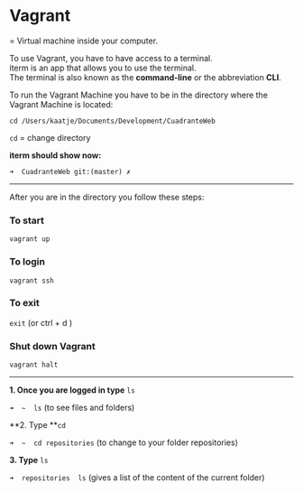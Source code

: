 # Vagrant

= Virtual machine inside your computer. 

To use Vagrant, you have to have access to a terminal.<br> iterm is an app that allows you to use the terminal.<br>
The terminal is also known as the **command-line** or the abbreviation **CLI**.

To run the Vagrant Machine you have to be in the directory where the Vagrant Machine is located:

`cd /Users/kaatje/Documents/Development/CuadranteWeb`

`cd` = change directory

**iterm should show now:**

`➜  CuadranteWeb git:(master) ✗`

---

After you are in the directory you follow these steps: 

### To start

`vagrant up`


### To login 

`vagrant ssh`


### To exit

`exit` (or ctrl + d )

### Shut down Vagrant 

`vagrant halt`

---

**1. Once you are logged in type** `ls` 

`➜  ~  ls`
(to see files and folders)

**2. Type **`cd`

`➜  ~  cd repositories` (to change to your folder repositories)

**3. Type** `ls`

`➜  repositories  ls` (gives a list of the content of the current folder)
